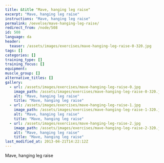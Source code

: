 ```yaml
---
title: &title "Mave, hanging leg raise"
excerpt: "Mave, hanging leg raise"
instructions: "Mave, hanging leg raise"
permalink: /oevelse/mave-hanging-leg-raise/
redirect_from: /node/508
id: 508
language: da
header:
  teaser: /assets/images/exercises/mave-hanging-leg-raise-0-320.jpg
tags: []
categories: []
training_type: [] 
training_focus: []
equipment:
muscle_group: []
alternative_titles: []
gallery:
  - url: /assets/images/exercises/mave-hanging-leg-raise-0.jpg
    image_path: /assets/images/exercises/mave-hanging-leg-raise-0-320.jpg
    alt: "Mave, hanging leg raise"
    title: "Mave, hanging leg raise"
  - url: /assets/images/exercises/mave-hanging-leg-raise-1.jpg
    image_path: /assets/images/exercises/mave-hanging-leg-raise-1-320.jpg
    alt: "Mave, hanging leg raise"
    title: "Mave, hanging leg raise"
  - url: /assets/images/exercises/mave-hanging-leg-raise-2.jpg
    image_path: /assets/images/exercises/mave-hanging-leg-raise-2-320.jpg
    alt: "Mave, hanging leg raise"
    title: "Mave, hanging leg raise"
last_modified_at: 2013-04-21T14:22:12Z
---
```


Mave, hanging leg raise
